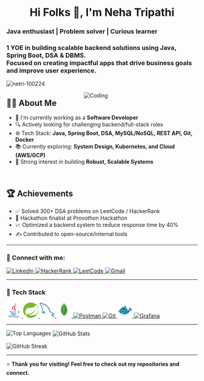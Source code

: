 <h1 align="center">Hi Folks 👋, I'm Neha Tripathi</h1> 
<h3 align="centre">
  Java enthusiast | Problem solver | Curious learner</h3>
  <h3>1 YOE in building scalable backend solutions using Java, Spring Boot, DSA & DBMS.<br>
  Focused on creating impactful apps that drive business goals and improve user experience.
</h3>

<p align="left">
  <img src="https://komarev.com/ghpvc/?username=netri-100224&label=Profile%20views&color=0e75b6&style=flat" alt="netri-100224" />
</p>

<img align="right" alt="Coding" width="300" src="https://tse2.mm.bing.net/th?id=OIP.4_sx0B74x8mRTzthJHIVCQHaHa&pid=Api&P=0" style="margin-left: 20px;" />

## 🧑‍💻 About Me

- 💼 I'm currently working as a **Software Developer**  
- 🔍 Actively looking for challenging backend/full-stack roles  
- ⚙️ Tech Stack: **Java, Spring Boot, DSA, MySQL/NoSQL, REST API, Git, Docker**  
- 📚 Currently exploring: **System Design, Kubernetes, and Cloud (AWS/GCP)**  
- 🎯 Strong interest in building **Robust, Scalable Systems**

<br>

## 🏆 Achievements

- ✅ Solved 300+ DSA problems on LeetCode / HackerRank  
- 🥇 Hackathon finalist at Provothon Hackathon  
- 📈 Optimized a backend system to reduce response time by 40%  
- ✍️ Contributed to open-source/internal tools  

---

### 🔗 Connect with me:

<p align="left">
  <a href="https://linkedin.com/in/nehatripathi-5968a4227" target="_blank" rel="noreferrer">
    <img src="https://raw.githubusercontent.com/rahuldkjain/github-profile-readme-generator/master/src/images/icons/Social/linked-in-alt.svg" alt="LinkedIn" height="30" width="40" />
  </a>
  <a href="https://www.hackerrank.com/@nehatripathi_201" target="_blank" rel="noreferrer">
    <img src="https://raw.githubusercontent.com/rahuldkjain/github-profile-readme-generator/master/src/images/icons/Social/hackerrank.svg" alt="HackerRank" height="30" width="40" />
  </a>
  <a href="https://www.leetcode.com/nehtrip_24" target="_blank" rel="noreferrer">
    <img src="https://raw.githubusercontent.com/rahuldkjain/github-profile-readme-generator/master/src/images/icons/Social/leet-code.svg" alt="LeetCode" height="30" width="40" />
  </a>
  <a href="mailto:nehatripathi.20ec007@gmail.com" target="_blank" rel="noreferrer">
    <img src="https://upload.wikimedia.org/wikipedia/commons/4/4e/Gmail_Icon.png" alt="Gmail" height="30" width="40" />
  </a>
</p>

---

### 🔨 Tech Stack

<p align="left">
  <a href="https://www.java.com" target="_blank" rel="noreferrer">
    <img src="https://raw.githubusercontent.com/devicons/devicon/master/icons/java/java-original.svg" alt="Java" width="40" height="40" />
  </a>
  <a href="https://spring.io/projects/spring-boot" target="_blank" rel="noreferrer">
    <img src="https://raw.githubusercontent.com/devicons/devicon/master/icons/spring/spring-original.svg" alt="Spring Boot" width="40" height="40" />
  </a>
  <a href="https://www.mysql.com/" target="_blank" rel="noreferrer">
    <img src="https://raw.githubusercontent.com/devicons/devicon/master/icons/mysql/mysql-original.svg" alt="MySQL" width="40" height="40" />
  </a>
  <a href="https://www.mongodb.com/" target="_blank" rel="noreferrer">
    <img src="https://raw.githubusercontent.com/devicons/devicon/master/icons/mongodb/mongodb-original.svg" alt="MongoDB" width="40" height="40" />
  </a>
  <a href="https://www.postman.com/" target="_blank" rel="noreferrer">
    <img src="https://www.vectorlogo.zone/logos/getpostman/getpostman-icon.svg" alt="Postman" width="40" height="40" />
  </a>
  <a href="https://git-scm.com/" target="_blank" rel="noreferrer">
    <img src="https://www.vectorlogo.zone/logos/git-scm/git-scm-icon.svg" alt="Git" width="40" height="40" />
  </a>
  <a href="https://www.docker.com/" target="_blank" rel="noreferrer">
    <img src="https://raw.githubusercontent.com/devicons/devicon/master/icons/docker/docker-original.svg" alt="Docker" width="40" height="40" />
  </a>
  <a href="https://grafana.com/" target="_blank" rel="noreferrer">
    <img src="https://upload.wikimedia.org/wikipedia/commons/3/3b/Grafana_icon.svg" alt="Grafana" width="40" height="40" />
  </a>
</p>

---

<p>
  <img align="left" src="https://github-readme-stats.vercel.app/api/top-langs?username=netri-100224&show_icons=true&locale=en&layout=compact" alt="Top Languages" />
</p>

<p>&nbsp;<img align="center" src="https://github-readme-stats.vercel.app/api?username=netri-100224&show_icons=true&locale=en" alt="GitHub Stats" /></p>

<p><img align="center" src="https://github-readme-streak-stats.herokuapp.com/?user=netri-100224" alt="GitHub Streak" /></p>

---

⭐ **Thank you for visiting! Feel free to check out my repositories and connect.**

